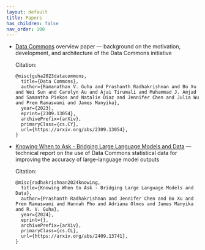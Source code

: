 ```yaml
---
layout: default
title: Papers
has_children: false
nav_order: 100
---
```


- [Data Commons](http://arxiv.org/abs/2309.13054) overview paper &mdash; background on the motivation, development, and architecture of the Data Commons initiative

    Citation:

    ```
    @misc{guha2023datacommons,
      title={Data Commons}, 
      author={Ramanathan V. Guha and Prashanth Radhakrishnan and Bo Xu and Wei Sun and Carolyn Au and Ajai Tirumali and Muhammad J. Amjad and Samantha Piekos and Natalie Diaz and Jennifer Chen and Julia Wu and Prem Ramaswami and James Manyika},
      year={2023},
      eprint={2309.13054},
      archivePrefix={arXiv},
      primaryClass={cs.CY},
      url={https://arxiv.org/abs/2309.13054}, 
    }
    ```

- [Knowing When to Ask - Bridging Large Language Models and Data](https://arxiv.org/abs/2409.13741) &mdash; technical report on the use of Data Commons statistical data for improving the accuracy of large-language model outputs

    Citation:
    
    ```
    @misc{radhakrishnan2024knowing,
      title={Knowing When to Ask - Bridging Large Language Models and Data}, 
      author={Prashanth Radhakrishnan and Jennifer Chen and Bo Xu and Prem Ramaswami and Hannah Pho and Adriana Olmos and James Manyika and R. V. Guha},
      year={2024},
      eprint={},
      archivePrefix={arXiv},
      primaryClass={cs.CL},
      url={https://arxiv.org/abs/2409.13741}, 
    }
    ```
